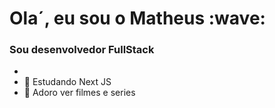 <h1>Ola´,  eu sou o Matheus :wave:</h1> 

###

<h3>Sou desenvolvedor FullStack</h3>


<ul> 
<li> </li>
<li> 📖 Estudando Next JS</li>
<li> 🎥 Adoro ver filmes e series</li>
</ul>
